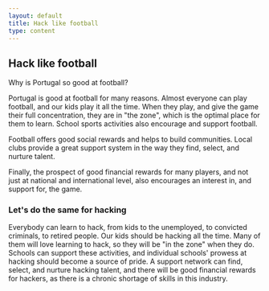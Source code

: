 ```yaml
---
layout: default
title: Hack like football
type: content
---
```


## Hack like football

Why is Portugal so good at football?

Portugal is good at football for many reasons. Almost everyone can play football, and our kids play it all the time. When they play, and give the game their full concentration, they are in "the zone", which is the optimal place for them to learn. School sports activities also encourage and support football.  

Football offers good social rewards and helps to build communities. Local clubs provide a great support system in the way they find, select, and nurture talent.  

Finally, the prospect of good financial rewards for many players, and not just at national and international level, also encourages an interest in, and support for, the game.

### Let's do the same for hacking
Everybody can learn to hack, from kids to the unemployed, to convicted criminals, to retired people. Our kids should be hacking all the time. Many of them will love learning to hack, so they will be "in the zone" when they do. Schools can support these activities, and individual schools' prowess at hacking should become a source of pride. A support network can find, select, and nurture hacking talent, and there will be good financial rewards for hackers, as there is a chronic shortage of skills in this industry.
